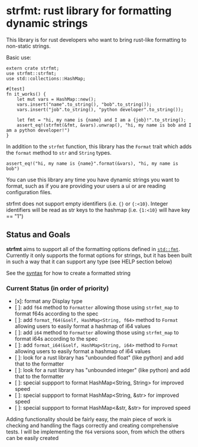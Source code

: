 # strfmt: rust library for formatting dynamic strings

This library is for rust developers who want to bring rust-like
formatting to non-static strings. 

Basic use:
```
extern crate strfmt;
use strfmt::strfmt;
use std::collections::HashMap;

#[test]
fn it_works() {
    let mut vars = HashMap::new();
    vars.insert("name".to_string(), "bob".to_string());
    vars.insert("job".to_string(), "python developer".to_string());

    let fmt = "hi, my name is {name} and I am a {job}!".to_string();
    assert_eq!(strfmt(&fmt, &vars).unwrap(), "hi, my name is bob and I am a python developer!")
}
```

In addition to the `strfmt` function, this library has the `Format` trait which adds the
`format` method to `str` and `String` types.

```
assert_eq!("hi, my name is {name}".format(&vars), "hi, my name is bob")
```

You can use this library any time you have dynamic strings you want to format, such as
if you are providing your users a ui or are reading configuration files.

strfmt does not support empty identifiers (i.e. `{}` or `{:<10}`. Integer identifiers
will be read as str keys to the hashmap (i.e. `{1:<10}` will have key == "1")

## Status and Goals

**strfmt** aims to support all of the formatting options defined in
[`std::fmt`](https://doc.rust-lang.org/std/fmt/). Currently it only supports the
format options for strings, but it has been built in such a way that it can support
any type (see HELP section below)

See the [syntax](https://doc.rust-lang.org/std/fmt/#syntax) for how to create a formatted string

### Current Status (in order of priority)
- [x]: format any Display type
- [ ]: add `f64` method to `Formatter` allowing those using `strfmt_map` to format
    f64s according to the spec
- [ ]: add `format_f64(&self, HashMap<String, f64>` method to `Format` allowing users
    to easily format a hashmap of i64 values
- [ ]: add `i64` method to `Formatter` allowing those using `strfmt_map` to format
    i64s according to the spec
- [ ]: add `format_i64(&self, HashMap<String, i64>` method to `Format` allowing users
    to easily format a hashmap of i64 values
- [ ]: look for a rust library has "unbounded float" (like python) and add that to the formatter
- [ ]: look for a rust library has "unbounded integer" (like python) and add that to the formatter
- [ ]: special suppport to format HashMap<String, String> for improved speed
- [ ]: special suppport to format HashMap<String, &str> for improved speed
- [ ]: special suppport to format HashMap<&str, &str> for improved speed
    
    
Adding functionality should be fairly easy, the main piece of work is checking and handling
the flags correctly and creating comprehensive tests. I will be implementing the `f64` versions
soon, from which the others can be easily created
